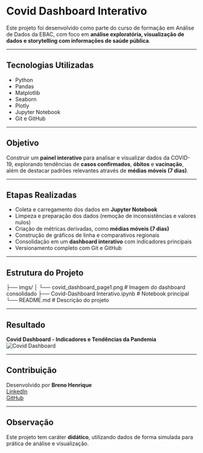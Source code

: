 # Covid Dashboard Interativo  

Este projeto foi desenvolvido como parte do curso de formação em Análise de Dados da EBAC, com foco em **análise exploratória, visualização de dados e storytelling com informações de saúde pública**.  

---

## Tecnologias Utilizadas  
- Python  
- Pandas  
- Matplotlib  
- Seaborn  
- Plotly  
- Jupyter Notebook  
- Git e GitHub  

---

## Objetivo  
Construir um **painel interativo** para analisar e visualizar dados da COVID-19, explorando tendências de **casos confirmados**, **óbitos** e **vacinação**, além de destacar padrões relevantes através de **médias móveis (7 dias)**.  

---

## Etapas Realizadas  
- Coleta e carregamento dos dados em **Jupyter Notebook**  
- Limpeza e preparação dos dados (remoção de inconsistências e valores nulos)  
- Criação de métricas derivadas, como **médias móveis (7 dias)**  
- Construção de gráficos de linha e comparativos regionais  
- Consolidação em um **dashboard interativo** com indicadores principais  
- Versionamento completo com Git e GitHub  

---

## Estrutura do Projeto  

├── imgs/
│ └── covid_dashboard_page1.png # Imagem do dashboard consolidado
├── Covid-Dashboard Interativo.ipynb # Notebook principal
└── README.md # Descrição do projeto


---

## Resultado  

**Covid Dashboard - Indicadores e Tendências da Pandemia**  
![Covid Dashboard](./imgs/covid_dashboard_page1.png)
  

---

## Contribuição  

Desenvolvido por **Breno Henrique**  
[LinkedIn](https://www.linkedin.com/in/breno-albuquerque-dados/)  
[GitHub](https://github.com/BrenoHenridev)  

---

## Observação  

Este projeto tem caráter **didático**, utilizando dados de forma simulada para prática de análise e visualização.  
